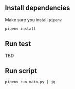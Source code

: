 ## Install dependencies
Make sure you install `pipenv`
```bash
pipenv install
```

## Run test
TBD

## Run script
```bash
pipenv run main.py | jq
```